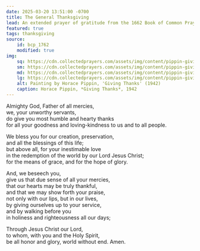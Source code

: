 ```yaml
---
date: 2025-03-20 13:51:00 -0700
title: The General Thanksgiving
lead: An extended prayer of gratitude from the 1662 Book of Common Prayer
featured: true
tags: thanksgiving
source:
    id: bcp_1762
    modified: true
img:
    sq: https://cdn.collectedprayers.com/assets/img/content/pippin-giving-thanks-sq.webp
    sm: https://cdn.collectedprayers.com/assets/img/content/pippin-giving-thanks-sm.webp
    md: https://cdn.collectedprayers.com/assets/img/content/pippin-giving-thanks-md.webp
    lg: https://cdn.collectedprayers.com/assets/img/content/pippin-giving-thanks-lg.webp
    alt: Painting by Horace Pippin, 'Giving Thanks' (1942)
    caption: Horace Pippin, *Giving Thanks*, 1942
---
```


Almighty God, Father of all mercies,  
we, your unworthy servants,  
do give you most humble and hearty thanks  
for all your goodness and loving-kindness to us and to all people.

We bless you for our creation, preservation,  
and all the blessings of this life;  
but above all, for your inestimable love  
in the redemption of the world by our Lord Jesus Christ;  
for the means of grace, and for the hope of glory.

And, we beseech you,  
give us that due sense of all your mercies,  
that our hearts may be truly thankful,  
and that we may show forth your praise,  
not only with our lips, but in our lives,  
by giving ourselves up to your service,  
and by walking before you  
in holiness and righteousness all our days;

Through Jesus Christ our Lord,  
to whom, with you and the Holy Spirit,  
be all honor and glory, world without end. Amen.
